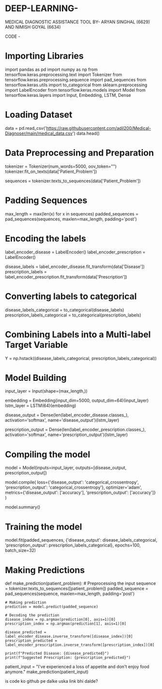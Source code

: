 # DEEP-LEARNING-
MEDICAL DIAGNOSTIC ASSISTANCE TOOL 
BY- ARYAN SINGHAL (6629) AND NIMISH GOYAL (6634)

CODE - 

# Importing Libraries
import pandas as pd
import numpy as np
from tensorflow.keras.preprocessing.text import Tokenizer
from tensorflow.keras.preprocessing.sequence import pad_sequences
from tensorflow.keras.utils import to_categorical
from sklearn.preprocessing import LabelEncoder
from tensorflow.keras.models import Model
from tensorflow.keras.layers import Input, Embedding, LSTM, Dense

# Loading Dataset
data = pd.read_csv('https://raw.githubusercontent.com/adil200/Medical-Diagnoser/main/medical_data.csv')
data.head()

# Data Preprocessing and Preparation
tokenizer = Tokenizer(num_words=5000, oov_token="<OOV>")
tokenizer.fit_on_texts(data['Patient_Problem'])

sequences = tokenizer.texts_to_sequences(data['Patient_Problem'])

# Padding Sequences
max_length = max(len(x) for x in sequences)
padded_sequences = pad_sequences(sequences, maxlen=max_length, padding='post')

# Encoding the labels
label_encoder_disease = LabelEncoder()
label_encoder_prescription = LabelEncoder()

disease_labels = label_encoder_disease.fit_transform(data['Disease'])
prescription_labels = label_encoder_prescription.fit_transform(data['Prescription'])

# Converting labels to categorical
disease_labels_categorical = to_categorical(disease_labels)
prescription_labels_categorical = to_categorical(prescription_labels)

# Combining Labels into a Multi-label Target Variable
Y = np.hstack((disease_labels_categorical, prescription_labels_categorical))

# Model Building
input_layer = Input(shape=(max_length,))

embedding = Embedding(input_dim=5000, output_dim=64)(input_layer)
lstm_layer = LSTM(64)(embedding)

disease_output = Dense(len(label_encoder_disease.classes_), activation='softmax',
                       name='disease_output')(lstm_layer)

prescription_output = Dense(len(label_encoder_prescription.classes_),
                            activation='softmax', name='prescription_output')(lstm_layer)

# Compiling the model
model = Model(inputs=input_layer, outputs=[disease_output, prescription_output])

model.compile(
    loss={'disease_output': 'categorical_crossentropy',
          'prescription_output': 'categorical_crossentropy'},
    optimizer='adam',
    metrics={'disease_output': ['accuracy'], 'prescription_output': ['accuracy']}
)

model.summary()

# Training the model
model.fit(padded_sequences, {'disease_output': disease_labels_categorical, 'prescription_output':
    prescription_labels_categorical}, epochs=100, batch_size=32)


# Making Predictions
def make_prediction(patient_problem):
    # Preprocessing the input
    sequence = tokenizer.texts_to_sequences([patient_problem])
    padded_sequence = pad_sequences(sequence, maxlen=max_length, padding='post')

    # Making prediction
    prediction = model.predict(padded_sequence)

    # Decoding the prediction
    disease_index = np.argmax(prediction[0], axis=1)[0]
    prescription_index = np.argmax(prediction[1], axis=1)[0]

    disease_predicted = label_encoder_disease.inverse_transform([disease_index])[0]
    prescription_predicted = label_encoder_prescription.inverse_transform([prescription_index])[0]

    print(f"Predicted Disease: {disease_predicted}")
    print(f"Suggested Prescription: {prescription_predicted}")


patient_input = "I've experienced a loss of appetite and don't enjoy food anymore."
make_prediction(patient_input)


is code ko github pe dalke uska link bhi dalde?
